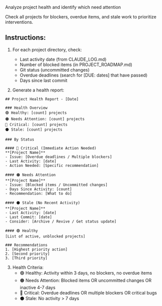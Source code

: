 Analyze project health and identify which need attention

Check all projects for blockers, overdue items, and stale work to prioritize interventions.

## Instructions:
1. For each project directory, check:
   - Last activity date (from CLAUDE_LOG.md)
   - Number of blocked items (in PROJECT_ROADMAP.md)
   - Git status (uncommitted changes)
   - Overdue deadlines (search for [DUE: dates] that have passed)
   - Days since last commit

2. Generate a health report:

```
## Project Health Report - [Date]

### Health Overview
🟢 Healthy: [count] projects
🟠 Needs Attention: [count] projects  
🔴 Critical: [count] projects
⚫ Stale: [count] projects

### By Status

#### 🔴 Critical (Immediate Action Needed)
**[Project Name]**
- Issue: [Overdue deadlines / Multiple blockers]
- Last Activity: [date]
- Action Needed: [Specific recommendation]

#### 🟠 Needs Attention
**[Project Name]**
- Issue: [Blocked items / Uncommitted changes]
- Days Since Activity: [count]
- Recommendation: [What to do]

#### ⚫ Stale (No Recent Activity)
**[Project Name]**
- Last Activity: [date]
- Last Commit: [date]
- Consider: [Archive / Revive / Get status update]

#### 🟢 Healthy
[List of active, unblocked projects]

### Recommendations
1. [Highest priority action]
2. [Second priority]
3. [Third priority]
```

3. Health Criteria:
   - 🟢 Healthy: Activity within 3 days, no blockers, no overdue items
   - 🟠 Needs Attention: Blocked items OR uncommitted changes OR inactive 4-7 days
   - 🔴 Critical: Overdue deadlines OR multiple blockers OR critical bugs
   - ⚫ Stale: No activity > 7 days